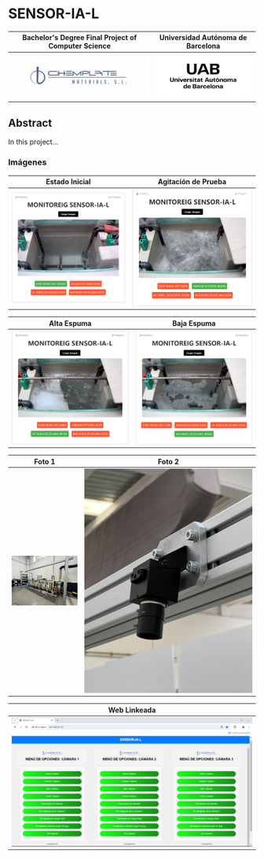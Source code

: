 # SENSOR-IA-L

| Bachelor's Degree Final Project of Computer Science | Universidad Autónoma de Barcelona |
|:-------------------:|:-------------------:|
| ![Logo del Proyecto](images/logo_chemplate.jfif) | <img src="images/logo-metadates.png" alt="Foto3" width="200"/>|



## Abstract
In this project...



### Imágenes

| Estado Inicial | Agitación de Prueba |
|:--------------:|:-------------------:|
| ![Estado Inicial](images/estat_inicial.PNG) | ![Agitación de Prueba](images/agitacio_prova.PNG) |

| Alta Espuma | Baja Espuma |
|:-----------:|:-----------:|
| ![Alta Espuma](images/alt_espuma.PNG) | ![Baja Espuma](images/baix_espuma.PNG) |

| Foto 1 | Foto 2 |
|:------:|:----------------:|
| ![Foto 1](images/IMG_3484.jpg) | <img src="images/IMG_3495.jpg" alt="Foto 2" width="3000"/> |

| Web Linkeada |
|:------------:|
| ![Web Linkeada](images/web_linkeada.PNG) |


